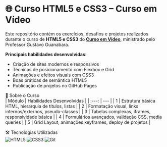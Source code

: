 # 🌐 Curso HTML5 e CSS3 – Curso em Vídeo
Este repositório contém os exercícios, desafios e projetos realizados durante o curso de **HTML5 e CSS3** do **[Curso em Vídeo](https://www.cursoemvideo.com/)**, ministrado pelo Professor Gustavo Guanabara. 

**Principais habilidades desenvolvidas:**
- Criação de sites modernos e responsivos  
- Técnicas de posicionamento com Flexbox e Grid  
- Animações e efeitos visuais com CSS3  
- Boas práticas de semântica HTML5  
- Publicação de projetos no GitHub Pages

📌 Sobre o Curso  
| Módulo | Habilidades Desenvolvidas |
| :---: | --- |
| 1 |	Estrutura básica HTML, hierarquia de títulos, listas |
| 2 |	Formatação visual, links internos/externos, pseudo-classes |
| 3 | Tabelas complexas, iframes, responsividade básica |
| 4 |	Formulários avançados, validação CSS, media queries |
| 5 |	Grid Layout, animações keyframes, deploy de projetos |

🛠 Tecnologias Utilizadas    
![HTML5](https://img.shields.io/badge/HTML5-E34F26?style=for-the-badge&logo=html5&logoColor=white)
![CSS3](https://img.shields.io/badge/CSS3-1572B6?style=for-the-badge&logo=css3&logoColor=white)
![Git](https://img.shields.io/badge/Git-F05032?style=for-the-badge&logo=git&logoColor=white)


